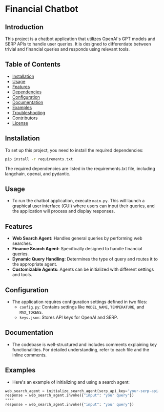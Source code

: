 # Financial Chatbot

## Introduction
This project is a  chatbot application that utilizes OpenAI's GPT models and SERP APIs to handle user queries. It is designed to differentiate between trivial and financial queries and responds using relevant tools.

## Table of Contents
- [Installation](#installation)
- [Usage](#usage)
- [Features](#features)
- [Dependencies](#dependencies)
- [Configuration](#configuration)
- [Documentation](#documentation)
- [Examples](#examples)
- [Troubleshooting](#troubleshooting)
- [Contributors](#contributors)
- [License](#license)

## Installation
To set up this project, you need to install the required dependencies:

```bash
pip install -r requirements.txt
```
The required dependencies are listed in the requirements.txt file, including langchain, openai, and pydantic.

## Usage

- To run the chatbot application, execute `main.py`. This will launch a graphical user interface (GUI) where users can input their queries, and the application will process and display responses.

## Features

- **Web Search Agent:** Handles general queries by performing web searches.
- **Finance Search Agent:** Specifically designed to handle financial queries.
- **Dynamic Query Handling:** Determines the type of query and routes it to the appropriate agent.
- **Customizable Agents:** Agents can be initialized with different settings and tools.

## Configuration

- The application requires configuration settings defined in two files:
  - `config.py`: Contains settings like `MODEL_NAME`, `TEMPERATURE`, and `MAX_TOKENS`.
  - `keys.json`: Stores API keys for OpenAI and SERP.

## Documentation

- The codebase is well-structured and includes comments explaining key functionalities. For detailed understanding, refer to each file and the inline comments.

## Examples

- Here's an example of initializing and using a search agent:

```python
web_search_agent = initialize_search_agent(serp_api_key="your-serp-api-key")
response = web_search_agent.invoke({"input": "your query"})
****
response = web_search_agent.invoke({"input": "your query"})

